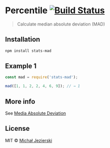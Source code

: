 # Percentile [![Build Status](https://travis-ci.org/msn0/stats-mad.svg?branch=master)](http://travis-ci.org/msn0/stats-mad)

> Calculate median absolute deviation (MAD)

## Installation

```sh
npm install stats-mad
```

## Example 1

```js
const mad = require('stats-mad');

mad([1, 1, 2, 2, 4, 6, 9]); // → 1
```

## More info

See [Media Absolute Deviation](https://en.wikipedia.org/wiki/Median_absolute_deviation)

## License

MIT &copy; [Michał Jezierski](https://github.com/msn0)
